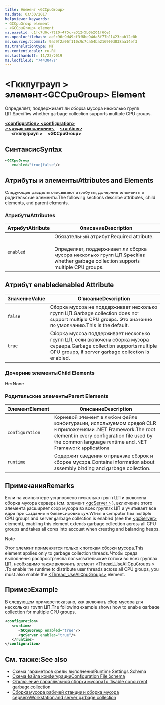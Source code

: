 ```yaml
---
title: Элемент <GCCpuGroup>
ms.date: 03/30/2017
helpviewer_keywords:
- GCCpuGroup element
- <GCCpuGroup> element
ms.assetid: c1fc7d6c-7220-475c-a312-5b8b201f66e0
ms.openlocfilehash: ae9c96c9d49cf3f6be94da3f77b91423cab12e0b
ms.sourcegitcommit: 9a39f2a06f110c9c7ca54ba216900d038aa14ef3
ms.translationtype: MT
ms.contentlocale: ru-RU
ms.lasthandoff: 11/23/2019
ms.locfileid: "74430478"
---
```

# <a name="gccpugroup-element"></a><span data-ttu-id="ba090-102">\<Гккпуграуп > элемент</span><span class="sxs-lookup"><span data-stu-id="ba090-102">\<GCCpuGroup> Element</span></span>

<span data-ttu-id="ba090-103">Определяет, поддерживает ли сборка мусора несколько групп ЦП.</span><span class="sxs-lookup"><span data-stu-id="ba090-103">Specifies whether garbage collection supports multiple CPU groups.</span></span>

<span data-ttu-id="ba090-104">[ **\<configuration>** ](../configuration-element.md)</span><span class="sxs-lookup"><span data-stu-id="ba090-104">[**\<configuration>**](../configuration-element.md)</span></span>\
<span data-ttu-id="ba090-105">[ **> среды выполнения\<** ](runtime-element.md) &nbsp;&nbsp;</span><span class="sxs-lookup"><span data-stu-id="ba090-105">&nbsp;&nbsp;[**\<runtime>**](runtime-element.md)</span></span>\
<span data-ttu-id="ba090-106">&nbsp;&nbsp;&nbsp;&nbsp; **\<гккпуграуп >**</span><span class="sxs-lookup"><span data-stu-id="ba090-106">&nbsp;&nbsp;&nbsp;&nbsp;**\<GCCpuGroup>**</span></span>

## <a name="syntax"></a><span data-ttu-id="ba090-107">Синтаксис</span><span class="sxs-lookup"><span data-stu-id="ba090-107">Syntax</span></span>

```xml
<GCCpuGroup
   enabled="true|false"/>
```

## <a name="attributes-and-elements"></a><span data-ttu-id="ba090-108">Атрибуты и элементы</span><span class="sxs-lookup"><span data-stu-id="ba090-108">Attributes and Elements</span></span>

<span data-ttu-id="ba090-109">Следующие разделы описывают атрибуты, дочерние элементы и родительские элементы.</span><span class="sxs-lookup"><span data-stu-id="ba090-109">The following sections describe attributes, child elements, and parent elements.</span></span>

### <a name="attributes"></a><span data-ttu-id="ba090-110">Атрибуты</span><span class="sxs-lookup"><span data-stu-id="ba090-110">Attributes</span></span>

|<span data-ttu-id="ba090-111">Атрибут</span><span class="sxs-lookup"><span data-stu-id="ba090-111">Attribute</span></span>|<span data-ttu-id="ba090-112">Описание</span><span class="sxs-lookup"><span data-stu-id="ba090-112">Description</span></span>|
|---------------|-----------------|
|`enabled`|<span data-ttu-id="ba090-113">Обязательный атрибут.</span><span class="sxs-lookup"><span data-stu-id="ba090-113">Required attribute.</span></span><br /><br /> <span data-ttu-id="ba090-114">Определяет, поддерживает ли сборка мусора несколько групп ЦП.</span><span class="sxs-lookup"><span data-stu-id="ba090-114">Specifies whether garbage collection supports multiple CPU groups.</span></span>|

## <a name="enabled-attribute"></a><span data-ttu-id="ba090-115">Атрибут enabled</span><span class="sxs-lookup"><span data-stu-id="ba090-115">enabled Attribute</span></span>

|<span data-ttu-id="ba090-116">Значение</span><span class="sxs-lookup"><span data-stu-id="ba090-116">Value</span></span>|<span data-ttu-id="ba090-117">Описание</span><span class="sxs-lookup"><span data-stu-id="ba090-117">Description</span></span>|
|-----------|-----------------|
|`false`|<span data-ttu-id="ba090-118">Сборка мусора не поддерживает несколько групп ЦП.</span><span class="sxs-lookup"><span data-stu-id="ba090-118">Garbage collection does not support multiple CPU groups.</span></span> <span data-ttu-id="ba090-119">Это значение по умолчанию.</span><span class="sxs-lookup"><span data-stu-id="ba090-119">This is the default.</span></span>|
|`true`|<span data-ttu-id="ba090-120">Сборка мусора поддерживает несколько групп ЦП, если включена сборка мусора сервера.</span><span class="sxs-lookup"><span data-stu-id="ba090-120">Garbage collection supports multiple CPU groups, if server garbage collection is enabled.</span></span>|

### <a name="child-elements"></a><span data-ttu-id="ba090-121">Дочерние элементы</span><span class="sxs-lookup"><span data-stu-id="ba090-121">Child Elements</span></span>

<span data-ttu-id="ba090-122">Нет</span><span class="sxs-lookup"><span data-stu-id="ba090-122">None.</span></span>

### <a name="parent-elements"></a><span data-ttu-id="ba090-123">Родительские элементы</span><span class="sxs-lookup"><span data-stu-id="ba090-123">Parent Elements</span></span>

|<span data-ttu-id="ba090-124">Элемент</span><span class="sxs-lookup"><span data-stu-id="ba090-124">Element</span></span>|<span data-ttu-id="ba090-125">Описание</span><span class="sxs-lookup"><span data-stu-id="ba090-125">Description</span></span>|
|-------------|-----------------|
|`configuration`|<span data-ttu-id="ba090-126">Корневой элемент в любом файле конфигурации, используемом средой CLR и приложениями .NET Framework.</span><span class="sxs-lookup"><span data-stu-id="ba090-126">The root element in every configuration file used by the common language runtime and .NET Framework applications.</span></span>|
|`runtime`|<span data-ttu-id="ba090-127">Содержит сведения о привязке сборок и сборке мусора.</span><span class="sxs-lookup"><span data-stu-id="ba090-127">Contains information about assembly binding and garbage collection.</span></span>|

## <a name="remarks"></a><span data-ttu-id="ba090-128">Примечания</span><span class="sxs-lookup"><span data-stu-id="ba090-128">Remarks</span></span>

<span data-ttu-id="ba090-129">Если на компьютере установлено несколько групп ЦП и включена сборка мусора сервера (см. элемент [\<gcServer >](gcserver-element.md) ), включение этого элемента расширяет сбор мусора во всех группах ЦП и учитывает все ядра при создании и балансировке куч.</span><span class="sxs-lookup"><span data-stu-id="ba090-129">When a computer has multiple CPU groups and server garbage collection is enabled (see the [\<gcServer>](gcserver-element.md) element), enabling this element extends garbage collection across all CPU groups and takes all cores into account when creating and balancing heaps.</span></span>

> [!NOTE]
> <span data-ttu-id="ba090-130">Этот элемент применяется только к потокам сборки мусора.</span><span class="sxs-lookup"><span data-stu-id="ba090-130">This element applies only to garbage collection threads.</span></span> <span data-ttu-id="ba090-131">Чтобы среда выполнения распространяла пользовательские потоки во всех группах ЦП, необходимо также включить элемент [\<Thread_UseAllCpuGroups >](thread-useallcpugroups-element.md) .</span><span class="sxs-lookup"><span data-stu-id="ba090-131">To enable the runtime to distribute user threads across all CPU groups, you must also enable the [\<Thread_UseAllCpuGroups>](thread-useallcpugroups-element.md) element.</span></span>

## <a name="example"></a><span data-ttu-id="ba090-132">Пример</span><span class="sxs-lookup"><span data-stu-id="ba090-132">Example</span></span>

<span data-ttu-id="ba090-133">В следующем примере показано, как включить сбор мусора для нескольких групп ЦП.</span><span class="sxs-lookup"><span data-stu-id="ba090-133">The following example shows how to enable garbage collection for multiple CPU groups.</span></span>

```xml
<configuration>
   <runtime>
      <GCCpuGroup enabled="true"/>
      <gcServer enabled="true"/>
   </runtime>
</configuration>
```

## <a name="see-also"></a><span data-ttu-id="ba090-134">См. также:</span><span class="sxs-lookup"><span data-stu-id="ba090-134">See also</span></span>

- [<span data-ttu-id="ba090-135">Схема параметров среды выполнения</span><span class="sxs-lookup"><span data-stu-id="ba090-135">Runtime Settings Schema</span></span>](index.md)
- [<span data-ttu-id="ba090-136">Схема файла конфигурации</span><span class="sxs-lookup"><span data-stu-id="ba090-136">Configuration File Schema</span></span>](../index.md)
- [<span data-ttu-id="ba090-137">Отключение параллельной сборки мусора</span><span class="sxs-lookup"><span data-stu-id="ba090-137">To disable concurrent garbage collection</span></span>](gcconcurrent-element.md#to-disable-background-garbage-collection)
- [<span data-ttu-id="ba090-138">Сборка мусора рабочей станции и сборка мусора сервера</span><span class="sxs-lookup"><span data-stu-id="ba090-138">Workstation and server garbage collection</span></span>](../../../../standard/garbage-collection/fundamentals.md#workstation-and-server-garbage-collection)
